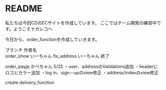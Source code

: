 # README
  私たちは今回CDのECサイトを作成しています。
  ここではチーム開発の練習中です。ようこそナガレコヘ


今日から、order_functionを作成していきます。

ブランチ    作者名    
order_show  いーちゃん
fix_address いーちゃん 終了

order_payjp かべちゃん
5/25
・user、addressのValidations追加
・headerにロゴとカラー追加
・log in、sign－upのview修正
・address/indexのview修正

  create delivery_function
